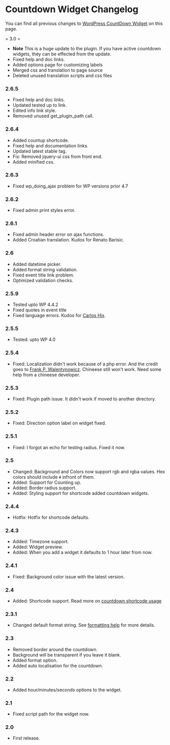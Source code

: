 # Countdown Widget Changelog

You can find all previous changes to [WordPress CountDown Widget](https://metinsaylan.com/projects/wordpress/countdown-widget/) on this page.

= 3.0 =
* **Note** This is a huge update to the plugin. If you have active countdown widgets, they can be effected from the update.
* Fixed help and doc links.
* Added options page for customizing labels
* Merged css and translation to page source
* Deleted unused translation scripts and css files

### 2.6.5
* Fixed help and doc links.
* Updated tested up to link.
* Edited info link style.
* Removed unused get_plugin_path call.

### 2.6.4
* Added countup shortcode.
* Fixed help and documentation links.
* Updated latest stable tag.
* Fix: Removed jquery-ui css from front end.
* Added minified css.

### 2.6.3
* Fixed wp_doing_ajax problem for WP versions prior 4.7

### 2.6.2
* Fixed admin print styles error.

### 2.6.1
* Fixed admin header error on ajax functions.
* Added Croatian translation. Kudos for Renato Barisic.

### 2.6
* Added datetime picker.
* Added format string validation.
* Fixed event title link problem.
* Optimized validation checks.

### 2.5.9
* Tested upto WP 4.4.2
* Fixed quotes in event title
* Fixed language errors. Kudos for [Carlos Hix](http://br.meet-magento.com/).

### 2.5.5
* Tested: upto WP 4.0

### 2.5.4
* Fixed: Localization didn't work because of a php error. And the credit goes to [Frank P. Walentynowicz](http://wordpress.org/support/profile/frankpw). Chineese still won't work. Need some help from a chineese developer.

### 2.5.3
* Fixed: Plugin path issue. It didn't work if moved to another directory.

### 2.5.2
* Fixed: Direction option label on widget fixed.

### 2.5.1
* Fixed: I forgot an echo for testing radius. Fixed it now.

### 2.5
* Changed: Background and Colors now support rgb and rgba values. Hex colors should include `#` infront of them.
* Added: Support for Counting up.
* Added: Border radius support.
* Added: Styling support for shortcode added countdown widgets.

### 2.4.4
* Hotfix: Hotfix for shortcode defaults.

### 2.4.3
* Added: Timezone support.
* Added: Widget preview.
* Added: When you add a widget it defaults to 1 hour later from now.

### 2.4.1
* Fixed: Background color issue with the latest version.

### 2.4
* Added: Shortcode support. Read more on [countdown shortcode usage](http://metinsaylan.com/4579/how-to-add-a-countdown-to-your-post-using-shortcode/)

### 2.3.1
* Changed default format string. See [formatting help](http://metinsaylan.com/wordpress/plugins/countdown/help/#format) for more details.

### 2.3
* Removed border around the countdown.
* Background will be transparent if you leave it blank.
* Added format option.
* Added auto localisation for the countdown.

### 2.2
* Added hour/minutes/seconds options to the widget.

### 2.1
* Fixed script path for the widget now.

### 2.0
* First release.
